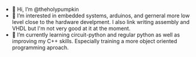 - 👋 Hi, I’m @theholypumpkin
- 👀 I’m interested in embedded systems, arduinos, and gerneral more low level close to the hardware develpment. I also link writing assembly and VHDL but I'm not very good at it at the moment.
- 🌱 I’m currently learning circuit-python and regular python as well as improving my C++ skills. 
Especially training a more object oriented programming aproach.


<!---
theholypumpkin/theholypumpkin is a ✨ special ✨ repository because its `README.md` (this file) appears on your GitHub profile.
You can click the Preview link to take a look at your changes.
--->
